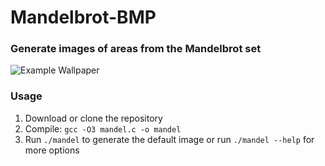 # Mandelbrot-BMP
### Generate images of areas from the Mandelbrot set
![Example Wallpaper](https://github.com/campital/Mandelbrot-BMP/raw/master/mandelbrot.bmp)

### Usage
1. Download or clone the repository
2. Compile: `gcc -O3 mandel.c -o mandel`
3. Run `./mandel` to generate the default image or run `./mandel --help` for more options

